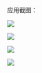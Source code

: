 应用截图：


![](https://github.com/cody1991/learn/blob/gh-pages/N-blog/myblog/screenshoot/1.png)

![](https://github.com/cody1991/learn/blob/gh-pages/N-blog/myblog/screenshoot/2.png)

![](https://github.com/cody1991/learn/blob/gh-pages/N-blog/myblog/screenshoot/3.png)

![](https://github.com/cody1991/learn/blob/gh-pages/N-blog/myblog/screenshoot/4.png)
